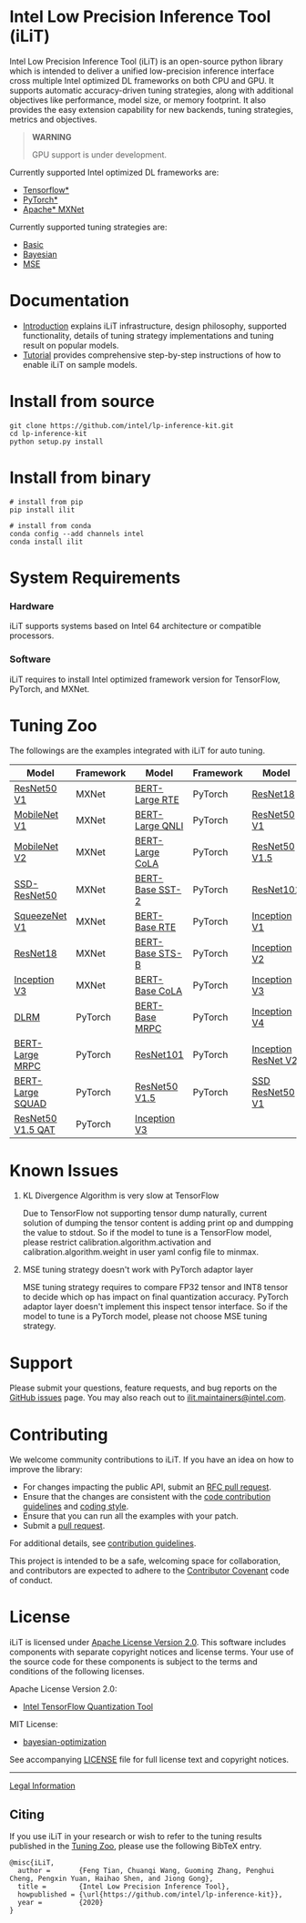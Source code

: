 Intel Low Precision Inference Tool (iLiT)
=========================================

Intel Low Precision Inference Tool (iLiT) is an open-source python library which is intended to deliver a unified low-precision inference interface cross multiple Intel optimized DL frameworks on both CPU and GPU. It supports automatic accuracy-driven tuning strategies, along with additional objectives like performance, model size, or memory footprint. It also provides the easy extension capability for new backends, tuning strategies, metrics and objectives.

> **WARNING**
>
> GPU support is under development.

Currently supported Intel optimized DL frameworks are:
* [Tensorflow\*](https://www.tensorflow.org)
* [PyTorch\*](https://pytorch.org/)
* [Apache\* MXNet](https://mxnet.apache.org)

Currently supported tuning strategies are:
* [Basic](docs/introduction.md#basic-strategy)
* [Bayesian](docs/introduction.md#bayesian-strategy)
* [MSE](docs/introduction.md#mse-strategy)


# Documentation

* [Introduction](docs/introduction.md) explains iLiT infrastructure, design philosophy, supported functionality, details of tuning strategy implementations and tuning result on popular models.
* [Tutorial](docs/tutorial.md) provides
comprehensive step-by-step instructions of how to enable iLiT on sample models.

# Install from source 

  ```Shell
  git clone https://github.com/intel/lp-inference-kit.git
  cd lp-inference-kit
  python setup.py install
  ```

# Install from binary

  ```Shell
  # install from pip
  pip install ilit

  # install from conda
  conda config --add channels intel
  conda install ilit
  ```

# System Requirements

### Hardware

iLiT supports systems based on Intel 64 architecture or compatible processors.

### Software

iLiT requires to install Intel optimized framework version for TensorFlow, PyTorch, and MXNet.

# Tuning Zoo

The followings are the examples integrated with iLiT for auto tuning.

| Model                                                               | Framework  | Model                                                              | Framework | Model                                                                 | Framework  |
|---------------------------------------------------------------------|------------|--------------------------------------------------------------------|-----------|----------------------------------------------------------------------|------------|
| [ResNet50 V1](examples/mxnet/image_recognition/README.md)           | MXNet      | [BERT-Large RTE](examples/pytorch/language_translation/README.md)  | PyTorch   | [ResNet18](examples/pytorch/image_recognition/resnet/README.md)              | PyTorch    |
| [MobileNet V1](examples/mxnet/image_recognition/README.md)          | MXNet      | [BERT-Large QNLI](examples/pytorch/language_translation/README.md) | PyTorch   | [ResNet50 V1](examples/tensorflow/image_recognition/README.md)        | TensorFlow |
| [MobileNet V2](examples/mxnet/image_recognition/README.md)          | MXNet      | [BERT-Large CoLA](examples/pytorch/language_translation/README.md) | PyTorch   | [ResNet50 V1.5](examples/tensorflow/image_recognition/README.md)      | TensorFlow |
| [SSD-ResNet50](examples/mxnet/object_detection/README.md)           | MXNet      | [BERT-Base SST-2](examples/pytorch/language_translation/README.md) | PyTorch   | [ResNet101](examples/tensorflow/image_recognition/README.md)          | TensorFlow |
| [SqueezeNet V1](examples/mxnet/image_recognition/README.md)         | MXNet      | [BERT-Base RTE](examples/pytorch/language_translation/README.md)   | PyTorch   | [Inception V1](examples/tensorflow/image_recognition/README.md)       | TensorFlow |
| [ResNet18](examples/mxnet/image_recognition/README.md)              | MXNet      | [BERT-Base STS-B](examples/pytorch/language_translation/README.md) | PyTorch   | [Inception V2](examples/tensorflow/image_recognition/README.md)       | TensorFlow |
| [Inception V3](examples/mxnet/image_recognition/README.md)          | MXNet      | [BERT-Base CoLA](examples/pytorch/language_translation/README.md)  | PyTorch   | [Inception V3](examples/tensorflow/image_recognition/README.md)       | TensorFlow |
| [DLRM](examples/pytorch/recommendation/README.md)                   | PyTorch    | [BERT-Base MRPC](examples/pytorch/language_translation/README.md)  | PyTorch   | [Inception V4](examples/tensorflow/image_recognition/README.md)       | TensorFlow |
| [BERT-Large MRPC](examples/pytorch/language_translation/README.md)  | PyTorch    | [ResNet101](examples/pytorch/image_recognition/resnet/README.md)          | PyTorch   | [Inception ResNet V2](examples/tensorflow/image_recognition/README.md)| TensorFlow |
| [BERT-Large SQUAD](examples/pytorch/language_translation/README.md) | PyTorch    | [ResNet50 V1.5](examples/pytorch/image_recognition/resnet/README.md)      | PyTorch   | [SSD ResNet50 V1](examples/tensorflow/object_detection/README.md)     | TensorFlow |
| [ResNet50 V1.5 QAT](examples/pytorch/image_recognition/resnet_qat/README.md)    |PyTorch    | [Inception V3](examples/pytorch/image_recognition/resnet/README.md) |


# Known Issues

1. KL Divergence Algorithm is very slow at TensorFlow

   Due to TensorFlow not supporting tensor dump naturally, current solution of dumping the tensor content is adding print op and dumpping the value to stdout. So if the model to tune is a TensorFlow model, please restrict calibration.algorithm.activation and calibration.algorithm.weight in user yaml config file to minmax.

2. MSE tuning strategy doesn't work with PyTorch adaptor layer

   MSE tuning strategy requires to compare FP32 tensor and INT8 tensor to decide which op has impact on final quantization accuracy. PyTorch adaptor layer doesn't implement this inspect tensor interface. So if the model to tune is a PyTorch model, please not choose MSE tuning strategy.

# Support

Please submit your questions, feature requests, and bug reports on the
[GitHub issues](https://github.com/intel/lp-inference-kit/issues) page. You may also reach out to ilit.maintainers@intel.com.

# Contributing

We welcome community contributions to iLiT. If you have an idea on how
to improve the library:

* For changes impacting the public API, submit
  an [RFC pull request](CONTRIBUTING.md#RFC_pull_requests).
* Ensure that the changes are consistent with the
 [code contribution guidelines](CONTRIBUTING.md#code_contribution_guidelines)
 and [coding style](CONTRIBUTING.md#coding_style).
* Ensure that you can run all the examples with your patch.
* Submit a [pull request](https://github.com/intel/lp-inference-kit/pulls).

For additional details, see [contribution guidelines](CONTRIBUTING.md).

This project is intended to be a safe, welcoming space for collaboration, and
contributors are expected to adhere to the
[Contributor Covenant](CODE_OF_CONDUCT.md) code of conduct.

# License

iLiT is licensed under
[Apache License Version 2.0](http://www.apache.org/licenses/LICENSE-2.0).  This
software includes components with separate copyright notices and license
terms. Your use of the source code for these components is subject to the terms
and conditions of the following licenses.

Apache License Version 2.0:
* [Intel TensorFlow Quantization Tool](https://github.com/IntelAI/tools)

MIT License:
* [bayesian-optimization](https://github.com/fmfn/BayesianOptimization)

See accompanying [LICENSE](LICENSE) file for full license text and copyright notices.

--------

[Legal Information](legal_information.md)

## Citing

If you use iLiT in your research or wish to refer to the tuning results published in the [Tuning Zoo](#tuning-zoo), please use the following BibTeX entry.

```
@misc{iLiT,
  author =       {Feng Tian, Chuanqi Wang, Guoming Zhang, Penghui Cheng, Pengxin Yuan, Haihao Shen, and Jiong Gong},
  title =        {Intel Low Precision Inference Tool},
  howpublished = {\url{https://github.com/intel/lp-inference-kit}},
  year =         {2020}
}
```

